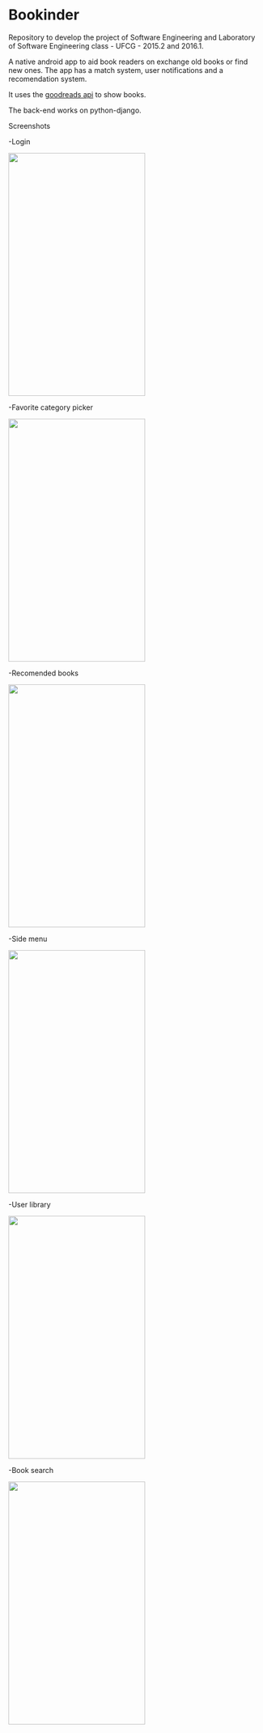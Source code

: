# Bookinder
Repository to develop the project of Software Engineering and Laboratory of Software Engineering class - UFCG - 2015.2 and 2016.1.

A native android app to aid book readers on exchange old books or find new ones. The app has a match system, user notifications and a recomendation system.

It uses the <a href="https://www.goodreads.com/api"> goodreads api</a> to show books.

The back-end works on python-django.

Screenshots

-Login

<img src="/../screenshots/bk_scs00.png" width="270" height="480" />

-Favorite category picker

<img src="/../screenshots/bk_scs01.png" width="270" height="480" />

-Recomended books

<img src="/../screenshots/bk_scs02.png" width="270" height="480" />

-Side menu

<img src="/../screenshots/bk_scs03.png" width="270" height="480" />

-User library

<img src="/../screenshots/bk_scs04.png" width="270" height="480" />

-Book search

<img src="/../screenshots/bk_scs05.png" width="270" height="480" />
